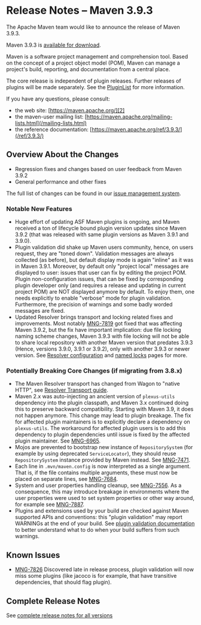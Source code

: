 <!--
 Licensed to the Apache Software Foundation (ASF) under one
 or more contributor license agreements.  See the NOTICE file
 distributed with this work for additional information
 regarding copyright ownership.  The ASF licenses this file
 to you under the Apache License, Version 2.0 (the
 "License"); you may not use this file except in compliance
 with the License.  You may obtain a copy of the License at

   http://www.apache.org/licenses/LICENSE-2.0

 Unless required by applicable law or agreed to in writing,
 software distributed under the License is distributed on an
 "AS IS" BASIS, WITHOUT WARRANTIES OR CONDITIONS OF ANY
 KIND, either express or implied.  See the License for the
 specific language governing permissions and limitations
 under the License.

 NOTE: For help with the syntax of this file, see:
 http://maven.apache.org/doxia/modules/index.html#Markdown
-->

# Release Notes &#x2013; Maven 3.9.3

The Apache Maven team would like to announce the release of Maven 3.9.3.

Maven 3.9.3 is [available for download][0].

Maven is a software project management and comprehension tool. Based on the concept of a project object model (POM), Maven can manage a project's build, reporting, and documentation from a central place.

The core release is independent of plugin releases. Further releases of plugins will be made separately. See the [PluginList][1] for more information.

If you have any questions, please consult:

- the web site: [https://maven.apache.org/][2]
- the maven-user mailing list: [https://maven.apache.org/mailing-lists.html](/mailing-lists.html)
- the reference documentation: [https://maven.apache.org/ref/3.9.3/](/ref/3.9.3/)

## Overview About the Changes

* Regression fixes and changes based on user feedback from Maven 3.9.2
* General performance and other fixes

The full list of changes can be found in our [issue management system][4].

### Notable New Features

* Huge effort of updating ASF Maven plugins is ongoing, and Maven received a ton of lifecycle bound plugin version updates since Maven 3.9.2 (that was 
released with same plugin versions as Maven 3.9.1 and 3.9.0).
* Plugin validation did shake up Maven users community, hence, on users request, they are "toned down". Validation messages are always collected (as 
before), but default display mode is again "inline" as it was in Maven 3.9.1. Moreover, by default only "project local" messages are displayed to 
user: issues that user can fix by editing the project POM. Plugin non-configuration issues, that can be fixed by corresponding plugin developer only 
(and requires a release and updating in current project POM) are NOT displayed anymore by default. To enjoy them, one needs explicitly to enable 
"verbose" mode for plugin validation. Furthermore, the precision of warnings and some badly worded messages are fixed.
* Updated Resolver brings transport and locking related fixes and improvements. 
Most notably [MNG-7819](https://issues.apache.org/jira/browse/MNG-7819) got fixed that was affecting Maven 3.9.2, but the fix have important implication: 
due file locking naming scheme changes, Maven 3.9.3 with file locking will not be able to share local repository with another Maven version that
predates 3.9.3 (Hence, versions 3.9.0, 3.9.1 or 3.9.2), only with another 3.9.3 or newer version.
See [Resolver configuration](https://maven.apache.org/resolver/configuration.html) and [named locks](https://maven.apache.org/resolver/maven-resolver-named-locks/) 
pages for more.

### Potentially Breaking Core Changes (if migrating from 3.8.x)

* The Maven Resolver transport has changed from Wagon to "native HTTP", see [Resolver Transport guide](/guides/mini/guide-resolver-transport.html).
* Maven 2.x was auto-injecting an ancient version of `plexus-utils` dependency into the plugin classpath, and Maven 3.x continued doing this to preserve backward compatibility. Starting with Maven 3.9, it does not happen anymore. This change may lead to plugin breakage. The fix for affected plugin maintainers is to explicitly declare a dependency on `plexus-utils`. The workaround for affected plugin users is to add this dependency to plugin dependencies until issue is fixed by the affected plugin maintainer. See [MNG-6965](https://issues.apache.org/jira/browse/MNG-6965).
* Mojos are prevented to bootstrap new instance of `RepositorySystem` (for example by using deprecated `ServiceLocator`), they should reuse `RepositorySystem` instance provided by Maven instead. See [MNG-7471](https://issues.apache.org/jira/browse/MNG-7471).
* Each line in `.mvn/maven.config` is now interpreted as a single argument. That is, if the file contains multiple arguments, these must now be placed on separate lines, see [MNG-7684](https://issues.apache.org/jira/browse/MNG-7684).
* System and user properties handling cleanup, see [MNG-7556](https://issues.apache.org/jira/browse/MNG-7556). As a consequence, this may introduce breakage in environments where the user properties were used to set system properties or other way around, for example see [MNG-7887](https://issues.apache.org/jira/projects/MNG/issues/MNG-7887).
* Plugins and extensions used by your build are checked against Maven supported APIs and conventions: this "plugin validation" may report WARNINGs at the end of your build. See [plugin validation documentation](../../guides/plugins/validation/) to better understand what to do when your build suffers from such warnings.

## Known Issues

* [MNG-7826](https://issues.apache.org/jira/browse/MNG-7826) Discovered late in release process, plugin validation will now miss some plugins (like jacoco is for example, that have transitive dependencies, that should flag plugin).

## Complete Release Notes

See [complete release notes for all versions][5]

[0]: ../../download.html
[1]: ../../plugins/index.html
[2]: https://maven.apache.org/
[4]: https://issues.apache.org/jira/secure/ReleaseNote.jspa?projectId=12316922&version=12353255
[5]: ../../docs/history.html
